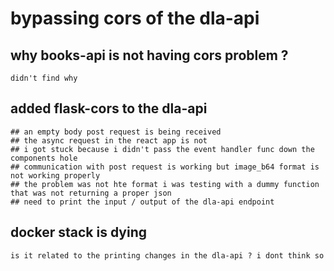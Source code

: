 # bypassing cors of the dla-api

## why books-api is not having cors problem ?
	didn't find why
## added flask-cors to the dla-api
	## an empty body post request is being received
	## the async request in the react app is not
	## i got stuck because i didn't pass the event handler func down the components hole
	## communication with post request is working but image_b64 format is not working properly
	## the problem was not hte format i was testing with a dummy function that was not returning a proper json	
	## need to print the input / output of the dla-api endpoint

## docker stack is dying
	is it related to the printing changes in the dla-api ? i dont think so
